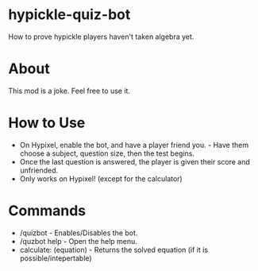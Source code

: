 # hypickle-quiz-bot 
How to prove hypickle players haven't taken algebra yet. 

# About 
This mod is a joke. 
Feel free to use it. 

# How to Use 
- On Hypixel, enable the bot, and have a player friend you. - Have them choose a subject, question size, then the test begins. 
- Once the last question is answered, the player is given their score and unfriended. 
- Only works on Hypixel! (except for the calculator)
 
# Commands 
- /quizbot - Enables/Disables the bot. 
- /quzbot help - Open the help menu.
- calculate: (equation) - Returns the solved equation (if it is possible/intepertable) 
